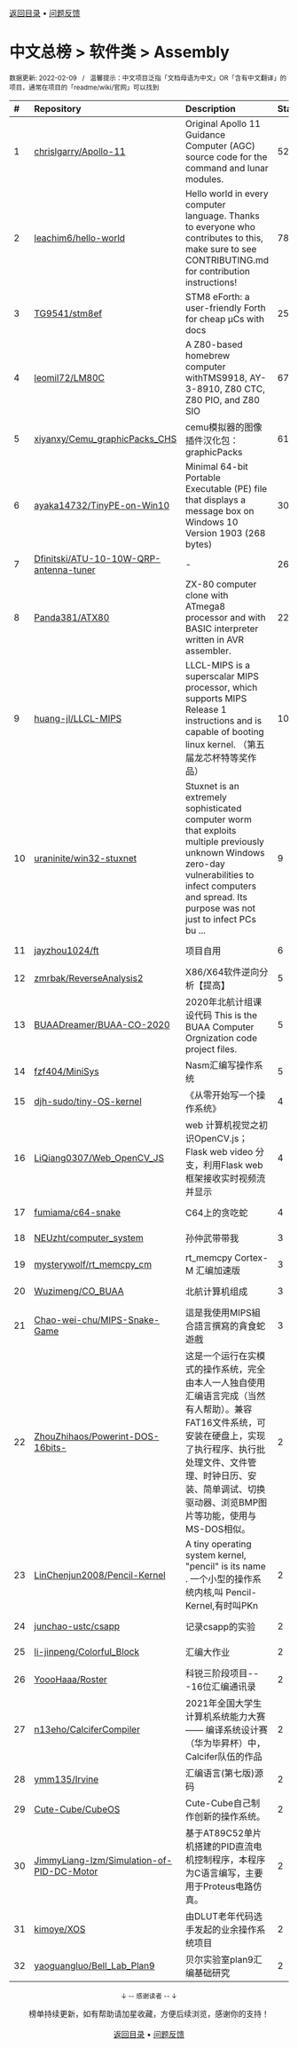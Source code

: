 <a href="https://gitee.com/GrowingGit/GitHub-Chinese-Top-Charts#github中文排行榜">返回目录</a> • <a href="/content/docs/feedback.md">问题反馈</a>

# 中文总榜 > 软件类 > Assembly
<sub>数据更新: 2022-02-09&nbsp;&nbsp;&nbsp;/&nbsp;&nbsp;&nbsp;温馨提示：中文项目泛指「文档母语为中文」OR「含有中文翻译」的项目，通常在项目的「readme/wiki/官网」可以找到</sub>

|#|Repository|Description|Stars|Updated|
|:-|:-|:-|:-|:-|
|1|[chrislgarry/Apollo-11](https://github.com/chrislgarry/Apollo-11)|Original Apollo 11 Guidance Computer (AGC) source code for the command and lunar modules.|52451|2022-02-03|
|2|[leachim6/hello-world](https://github.com/leachim6/hello-world)|Hello world in every computer language.  Thanks to everyone who contributes to this, make sure to see CONTRIBUTING.md for contribution instructions!|7832|2022-02-08|
|3|[TG9541/stm8ef](https://github.com/TG9541/stm8ef)|STM8 eForth: a user-friendly Forth for cheap µCs with docs|259|2021-11-30|
|4|[leomil72/LM80C](https://github.com/leomil72/LM80C)|A Z80-based homebrew computer withTMS9918, AY-3-8910, Z80 CTC, Z80 PIO, and Z80 SIO|67|2021-12-12|
|5|[xiyanxy/Cemu_graphicPacks_CHS](https://github.com/xiyanxy/Cemu_graphicPacks_CHS)|cemu模拟器的图像插件汉化包：graphicPacks|61|2021-12-12|
|6|[ayaka14732/TinyPE-on-Win10](https://github.com/ayaka14732/TinyPE-on-Win10)|Minimal 64-bit Portable Executable (PE) file that displays a message box on Windows 10 Version 1903 (268 bytes)|30|2021-11-27|
|7|[Dfinitski/ATU-10-10W-QRP-antenna-tuner](https://github.com/Dfinitski/ATU-10-10W-QRP-antenna-tuner)|-|26|2021-12-09|
|8|[Panda381/ATX80](https://github.com/Panda381/ATX80)|ZX-80 computer clone with ATmega8 processor and with BASIC interpreter written in AVR assembler.|22|2021-12-15|
|9|[huang-jl/LLCL-MIPS](https://github.com/huang-jl/LLCL-MIPS)|LLCL-MIPS is a superscalar MIPS processor, which supports MIPS Release 1 instructions and is capable of booting linux kernel. （第五届龙芯杯特等奖作品）|10|2022-01-26|
|10|[uraninite/win32-stuxnet](https://github.com/uraninite/win32-stuxnet)|Stuxnet is an extremely sophisticated computer worm that exploits multiple previously unknown Windows zero-day vulnerabilities to infect computers and spread. Its purpose was not just to infect PCs bu ...|9|2021-09-01|
|11|[jayzhou1024/ft](https://github.com/jayzhou1024/ft)|项目自用|6|2021-09-30|
|12|[zmrbak/ReverseAnalysis2](https://github.com/zmrbak/ReverseAnalysis2)|X86/X64软件逆向分析【提高】|5|2021-08-25|
|13|[BUAADreamer/BUAA-CO-2020](https://github.com/BUAADreamer/BUAA-CO-2020)|2020年北航计组课设代码 This is the BUAA Computer Orgnization code project files.|5|2022-01-27|
|14|[fzf404/MiniSys](https://github.com/fzf404/MiniSys)|Nasm汇编写操作系统|5|2021-09-23|
|15|[djh-sudo/tiny-OS-kernel](https://github.com/djh-sudo/tiny-OS-kernel)|《从零开始写一个操作系统》|4|2021-10-10|
|16|[LiQiang0307/Web_OpenCV_JS](https://github.com/LiQiang0307/Web_OpenCV_JS)|web 计算机视觉之初识OpenCV.js；Flask web  video 分支，利用Flask web框架接收实时视频流并显示|4|2022-01-26|
|17|[fumiama/c64-snake](https://github.com/fumiama/c64-snake)|C64上的贪吃蛇|4|2021-10-18|
|18|[NEUzht/computer_system](https://github.com/NEUzht/computer_system)|孙仲武带带我|3|2022-01-09|
|19|[mysterywolf/rt_memcpy_cm](https://github.com/mysterywolf/rt_memcpy_cm)|rt_memcpy Cortex-M 汇编加速版|3|2021-12-08|
|20|[Wuzimeng/CO_BUAA](https://github.com/Wuzimeng/CO_BUAA)|北航计算机组成|3|2021-09-22|
|21|[Chao-wei-chu/MIPS-Snake-Game](https://github.com/Chao-wei-chu/MIPS-Snake-Game)|這是我使用MIPS組合語言撰寫的貪食蛇遊戲|3|2021-09-03|
|22|[ZhouZhihaos/Powerint-DOS-16bits-](https://github.com/ZhouZhihaos/Powerint-DOS-16bits-)|这是一个运行在实模式的操作系统，完全由本人一人独自使用汇编语言完成（当然有人帮助）。兼容FAT16文件系统，可安装在硬盘上，实现了执行程序、执行批处理文件、文件管理、时钟日历、安装、简单调试、切换驱动器、浏览BMP图片等功能，使用与MS-DOS相似。|2|2022-01-19|
|23|[LinChenjun2008/Pencil-Kernel](https://github.com/LinChenjun2008/Pencil-Kernel)|A tiny operating system kernel, "pencil" is its name . 一个小型的操作系统内核,叫 Pencil-Kernel,有时叫PKn|2|2022-02-04|
|24|[junchao-ustc/csapp](https://github.com/junchao-ustc/csapp)|记录csapp的实验|2|2021-10-30|
|25|[li-jinpeng/Colorful_Block](https://github.com/li-jinpeng/Colorful_Block)|汇编大作业|2|2021-11-10|
|26|[YoooHaaa/Roster](https://github.com/YoooHaaa/Roster)|科锐三阶段项目---16位汇编通讯录|2|2021-09-22|
|27|[n13eho/CalciferCompiler](https://github.com/n13eho/CalciferCompiler)|2021年全国大学生计算机系统能力大赛—— 编译系统设计赛（华为毕昇杯）中，Calcifer队伍的作品|2|2021-11-21|
|28|[ymm135/Irvine](https://github.com/ymm135/Irvine)|汇编语言(第七版)源码|2|2022-02-08|
|29|[Cute-Cube/CubeOS](https://github.com/Cute-Cube/CubeOS)|Cute-Cube自己制作创新的操作系统。|2|2021-08-18|
|30|[JimmyLiang-lzm/Simulation-of-PID-DC-Motor](https://github.com/JimmyLiang-lzm/Simulation-of-PID-DC-Motor)|基于AT89C52单片机搭建的PID直流电机控制程序，本程序为C语言编写，主要用于Proteus电路仿真。|2|2021-08-30|
|31|[kimoye/XOS](https://github.com/kimoye/XOS)|由DLUT老年代码选手发起的业余操作系统项目|2|2021-09-04|
|32|[yaoguangluo/Bell_Lab_Plan9](https://github.com/yaoguangluo/Bell_Lab_Plan9)|贝尔实验室plan9汇编基础研究|2|2022-01-27|

<div align="center">
    <p><sub>↓ -- 感谢读者 -- ↓</sub></p>
    榜单持续更新，如有帮助请加星收藏，方便后续浏览，感谢你的支持！
</div>

<br/>

<div align="center"><a href="https://gitee.com/GrowingGit/GitHub-Chinese-Top-Charts#github中文排行榜">返回目录</a> • <a href="/content/docs/feedback.md">问题反馈</a></div>
